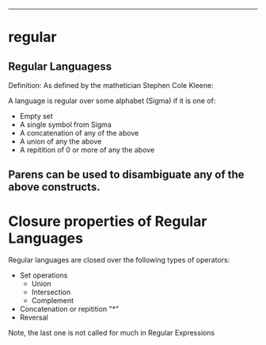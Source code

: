 ---
# regular


## Regular Languagess

Definition:
As defined by the mathetician Stephen Cole Kleene:

A language is regular over some alphabet (Sigma) if it is one of:

- Empty set
- A single symbol from Sigma
- A concatenation of any of the above
- A union of any the above
- A repitition of 0 or more of any the above


Parens can be used to disambiguate any of the above constructs.
-  



# Closure properties of Regular Languages

Regular languages are closed over the following types of operators:

- Set operations
  * Union
  * Intersection
  *  Complement
- Concatenation or repitition "*"
- Reversal

Note, the last one is not called for much in Regular Expressions

